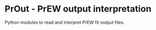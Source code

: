# PrOut - PrEW output interpretation

Python modules to read and interpret PrEW fit output files.


<!-- https://packaging.python.org/tutorials/packaging-projects/ -->